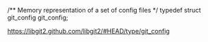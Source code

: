 /** Memory representation of a set of config files */typedef struct git_config git_config;https://libgit2.github.com/libgit2/#HEAD/type/git_config